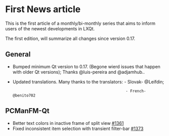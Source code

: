 # First News article
This is the first article of a monthly/bi-monthly series that aims to inform users of the newest developments in LXQt.

The first edition, will summarize all changes since version 0.17.

## General

- Bumped minimum Qt version to 0.17. (Begone wierd issues that happen with older Qt versions); Thanks @luis-pereira and @adjamhub..
- Updated translations. Many thanks to the translators: - Slovak- @Leifdin;

                                                        - French- @benito702

                                                        

## PCManFM-Qt
- Better text colors in inactive frame of split view [#1361](https://github.com/lxqt/pcmanfm-qt/pull/1361)
- Fixed inconsistent item selection with transient filter-bar [#1373](https://github.com/lxqt/pcmanfm-qt/pull/1373)
